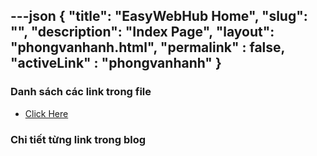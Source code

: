 ---json
{
    "title": "EasyWebHub Home",
    "slug": "",
    "description": "Index Page",
    "layout": "phongvanhanh.html",
    "permalink" : false,
    "activeLink" : "phongvanhanh"
}
---

### Danh sách các link trong file
- [Click Here](./blog-list.html)

### Chi tiết từng link trong blog